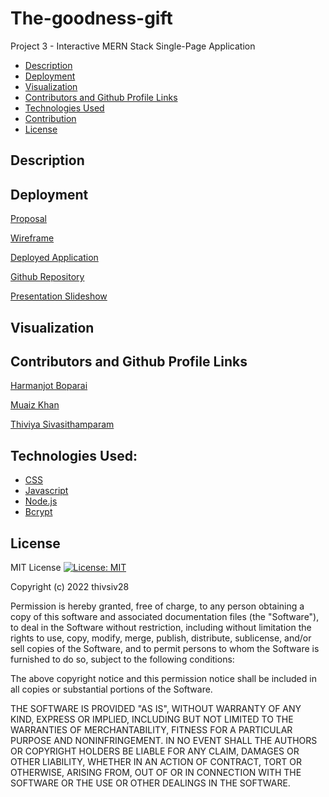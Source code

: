 # The-goodness-gift

Project 3 - Interactive MERN Stack Single-Page Application

- [Description](#description)
- [Deployment](#deployment)
- [Visualization](#visualization)
- [Contributors and Github Profile Links](#contributors-and-github-profile-links)
- [Technologies Used](#technologies-used)
- [Contribution](#contribution)
- [License](#license)

## Description

## Deployment

[Proposal](https://docs.google.com/document/d/1ta4Zxrm-0kEhTNWamWjecVx_HhVHa7M1UUcm4nnQdfc/edit)

[Wireframe](https://docs.google.com/presentation/d/1l9n5nf0QuhqiWbokfvvBsPJNKInUdRJ2FP-BJdk-Nz8/edit#slide=id.g19d379c3e15_0_112)

[Deployed Application]()

[Github Repository](https://github.com/thivsiv28/The-goodness-gift)

[Presentation Slideshow](https://docs.google.com/presentation/d/184ovtSGF6jP_AoehKUErC_mRiMLouDPa9FdlyypscB4/edit#slide=id.g19d664934af_0_673)

## Visualization

## Contributors and Github Profile Links

[Harmanjot Boparai](https://github.com/HarmanBoparai)

[Muaiz Khan](https://github.com/Muaizkh)

[Thiviya Sivasithamparam](https://github.com/thivsiv28)

## Technologies Used:

- [CSS](https://www.w3schools.com/css/)
- [Javascript](https://www.javascript.com/)
- [Node.js](https://nodejs.org/en/)
- [Bcrypt](https://www.npmjs.com/package/bcryptjs)

## License

MIT License [![License: MIT](https://img.shields.io/badge/License-MIT-yellow.svg)](https://opensource.org/licenses/MIT)

Copyright (c) 2022 thivsiv28

Permission is hereby granted, free of charge, to any person obtaining a copy
of this software and associated documentation files (the "Software"), to deal
in the Software without restriction, including without limitation the rights
to use, copy, modify, merge, publish, distribute, sublicense, and/or sell
copies of the Software, and to permit persons to whom the Software is
furnished to do so, subject to the following conditions:

The above copyright notice and this permission notice shall be included in all
copies or substantial portions of the Software.

THE SOFTWARE IS PROVIDED "AS IS", WITHOUT WARRANTY OF ANY KIND, EXPRESS OR
IMPLIED, INCLUDING BUT NOT LIMITED TO THE WARRANTIES OF MERCHANTABILITY,
FITNESS FOR A PARTICULAR PURPOSE AND NONINFRINGEMENT. IN NO EVENT SHALL THE
AUTHORS OR COPYRIGHT HOLDERS BE LIABLE FOR ANY CLAIM, DAMAGES OR OTHER
LIABILITY, WHETHER IN AN ACTION OF CONTRACT, TORT OR OTHERWISE, ARISING FROM,
OUT OF OR IN CONNECTION WITH THE SOFTWARE OR THE USE OR OTHER DEALINGS IN THE
SOFTWARE.
